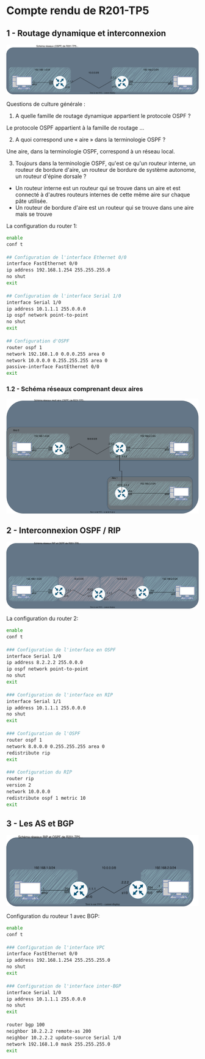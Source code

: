 # Compte rendu de R201-TP5

## 1 - Routage dynamique et interconnexion

![schema-ospf-1](./src/schema-ospf.drawio.svg)

Questions de culture générale :

1. A quelle famille de routage dynamique appartient le protocole OSPF ?

Le protocole OSPF appartient à la famille de routage ...

2. A quoi correspond une « aire » dans la terminologie OSPF ?

Une aire, dans la terminologie OSPF, correspond à un réseau local.

3. Toujours dans la terminologie OSPF, qu'est ce qu'un routeur interne,  un routeur de bordure d'aire, un routeur de bordure de système autonome, un routeur d'épine dorsale ?

- Un routeur interne est un routeur qui se trouve dans un aire et est connecté à d'autres routeurs internes de cette même aire sur chaque pâte utilisée.
- Un routeur de bordure d'aire est un routeur qui se trouve dans une aire mais se trouve

La configuration du router 1:

```sh
enable
conf t

## Configuration de l'interface Ethernet 0/0
interface FastEthernet 0/0
ip address 192.168.1.254 255.255.255.0
no shut
exit

## Configuration de l'interface Serial 1/0
interface Serial 1/0
ip address 10.1.1.1 255.0.0.0
ip ospf network point-to-point
no shut
exit

## Configuration d'OSPF
router ospf 1
network 192.168.1.0 0.0.0.255 area 0
network 10.0.0.0 0.255.255.255 area 0
passive-interface FastEthernet 0/0
exit
```

### 1.2 - Schéma réseaux comprenant deux aires

![schema-ospf-multi-area](./src/schema-ospf-mult-area.drawio.svg)



## 2 - Interconnexion OSPF / RIP

![schema-ospf-rip](./src/schema-ospf-rip.drawio.svg)

La configuration du router 2:

```sh
enable
conf t

### Configuration de l'interface en OSPF
interface Serial 1/0
ip address 8.2.2.2 255.0.0.0
ip ospf network point-to-point
no shut
exit

### Configuration de l'interface en RIP
interface Serial 1/1
ip address 10.1.1.1 255.0.0.0
no shut
exit

### Configuration de l'OSPF
router ospf 1
network 8.0.0.0 0.255.255.255 area 0
redistribute rip
exit

### Configuration du RIP
router rip
version 2
network 10.0.0.0
redistribute ospf 1 metric 10
exit
```

## 3 - Les AS et BGP

![schema-bgp](./src/schema-bgp.drawio.svg)

Configuration du routeur 1 avec BGP:

```sh
enable
conf t

### Configuration de l'interface VPC
interface FastEthernet 0/0
ip address 192.168.1.254 255.255.255.0
no shut
exit

### Configuration de l'interface inter-BGP
interface Serial 1/0
ip address 10.1.1.1 255.0.0.0
no shut
exit

router bgp 100
neighbor 10.2.2.2 remote-as 200
neighbor 10.2.2.2 update-source Serial 1/0
network 192.168.1.0 mask 255.255.255.0
exit
```
